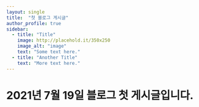 ```yaml
---
layout: single
title:  "첫 블로그 게시글"
author_profile: true
sidebar:
  - title: "Title"
    image: http://placehold.it/350x250
    image_alt: "image"
    text: "Some text here."
  - title: "Another Title"
    text: "More text here."
---
```


# 2021년 7월 19일 블로그 첫 게시글입니다.
